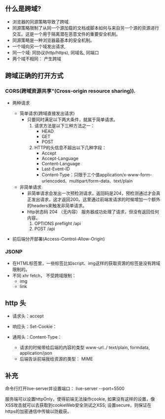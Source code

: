 ## 什么是跨域?
- 浏览器的同源策略导致了跨域. 
- 同源策略限制了从同一个源加载的文档或脚本如何与来自另一个源的资源进行交互。这是一个用于隔离潜在恶意文件的重要安全机制。
- 同源策略是一种浏览器最基本的安全机制。
- 一个域向另一个域发出请求,
- 同一个域: 同协议(http/https), 同域名, 同端口
- 两个域不相同： 产生跨域

## 跨域正确的打开方式
###  CORS(跨域资源共享"(Cross-origin resource sharing)).
- 两种请求
    - 简单请求(跨域直接发出请求)
        - 只要同时满足以下两大条件，就属于简单请求。
            1. 请求方法是以下三种方法之一：
                - HEAD
                - GET
                - POST
            2. HTTP的头信息不超出以下几种字段：
                - Accept
                - Accept-Language
                - Content-Language
                - Last-Event-ID
                - Content-Type：只限于三个值application/x-www-form-urlencoded、multipart/form-data、text/plain
    - 非简单请求
        - 非简单请求会发出一次预检测请求，返回码是204，预检测通过才会真正发出请求，这才返回200。这里通过前端发请求的时候增加一个额外的headers来触发非简单请求。
        - http状态码 204 （无内容） 服务器成功处理了请求，但没有返回任何内容。 
            1. OPTIONS preflight /api
            2. POST /api

- 前后端分开部署(Access-Control-Allow-Origin)
### JSONP
- 在HTML标签里，一些标签比如script、img这样的获取资源的标签是没有跨域限制的。
- 不同 xhr fetch， 不受跨域限制：
    - img
    - link
## http 头
- 请求头：accept

- 响应头：Set-Cookie：

- 通用头：Content-Type：
    - 请求的时候带给后端的内容的类型 www-url../ text/plain, formdata, application/json
    - 后端告诉前端我给资源的类型： MIME

## 补充
命令行打开live-server并设置端口： live-server --port=5500

服务端可以设置httpOnly，使得前端无法操作cookie, 如果没有这样的设置，像XSS攻击就可以去获取到cookieWeb安全测试之XSS; 设置secure，则保证在https的加密通信中传输以防截获。